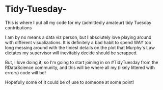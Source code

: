 # Tidy-Tuesday-
This is where I put all my code for my (admittedly amateur) tidy Tuesday contributions


I am by no means a data viz person, but I absolutely love playing around with different visualizations. It is definitely a bad habit to spend WAY too long messing around with the tiniest details on the plot that Murphy's Law dictates my supervisor will inevitably decide should be scrapped.

But, I love doing it, so I'm going to start joining in on #TidyTuesday from the RDataScience community, and this will be where all my (likely littered with errors) code will be!

Hopefully some of it could be of use to someone at some point!
